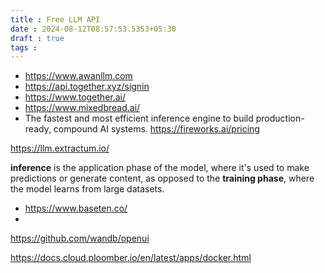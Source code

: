 ```yaml
---
title : Free LLM API
date : 2024-08-12T08:57:53.5353+05:30
draft : true
tags : 
---
```


- https://www.awanllm.com
- https://api.together.xyz/signin
- https://www.together.ai/
- https://www.mixedbread.ai/
- The fastest and most efficient inference engine to build production-ready, compound AI systems. https://fireworks.ai/pricing

https://llm.extractum.io/

**inference** is the application phase of the model, where it's used to make predictions or generate content, as opposed to the **training phase**, where the model learns from large datasets.


- https://www.baseten.co/
- 
https://github.com/wandb/openui


https://docs.cloud.ploomber.io/en/latest/apps/docker.html